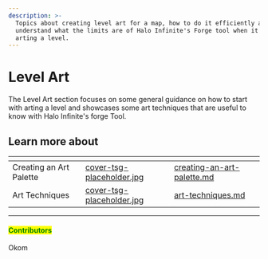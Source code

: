 ```yaml
---
description: >-
  Topics about creating level art for a map, how to do it efficiently and
  understand what the limits are of Halo Infinite's Forge tool when it comes to
  arting a level.
---
```


# Level Art

The Level Art section focuses on some general guidance on how to start with arting a level and showcases some art techniques that are useful to know with Halo Infinite's forge Tool.



## Learn more about

<table data-view="cards"><thead><tr><th></th><th data-hidden data-card-cover data-type="files"></th><th data-hidden data-card-target data-type="content-ref"></th></tr></thead><tbody><tr><td>Creating an Art Palette</td><td><a href="../../../.gitbook/assets/cover-tsg-placeholder.jpg">cover-tsg-placeholder.jpg</a></td><td><a href="creating-an-art-palette.md">creating-an-art-palette.md</a></td></tr><tr><td>Art Techniques</td><td><a href="../../../.gitbook/assets/cover-tsg-placeholder.jpg">cover-tsg-placeholder.jpg</a></td><td><a href="art-techniques.md">art-techniques.md</a></td></tr></tbody></table>



***

#### <mark style="color:green;">Contributors</mark>

Okom
